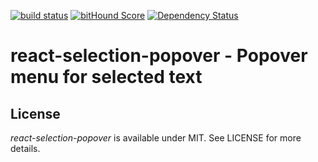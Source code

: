 [![build status](https://secure.travis-ci.org/mvanlonden/react-selection-popover.svg)](http://travis-ci.org/mvanlonden/react-selection-popover) [![bitHound Score](https://www.bithound.io/github/mvanlonden/react-selection-popover/badges/score.svg)](https://www.bithound.io/github/mvanlonden/react-selection-popover) [![Dependency Status](https://david-dm.org/mvanlonden/react-selection-popover.svg)](https://david-dm.org/mvanlonden/react-selection-popover)
# react-selection-popover - Popover menu for selected text


## License

*react-selection-popover* is available under MIT. See LICENSE for more details.
